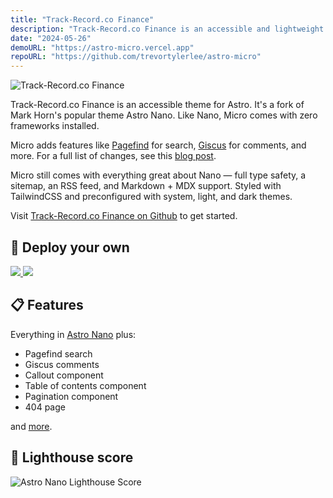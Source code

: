 ```yaml
---
title: "Track-Record.co Finance"
description: "Track-Record.co Finance is an accessible and lightweight blog."
date: "2024-05-26"
demoURL: "https://astro-micro.vercel.app"
repoURL: "https://github.com/trevortylerlee/astro-micro"
---
```


![Track-Record.co Finance](/astro-micro.jpg)

Track-Record.co Finance is an accessible theme for Astro. It's a fork of Mark Horn's popular theme Astro Nano. Like Nano, Micro comes with zero frameworks installed.

Micro adds features like [Pagefind](https://pagefind.app) for search, [Giscus](https://giscus.app) for comments, and more. For a full list of changes, see this [blog post](/blog/00-micro-changelog).

Micro still comes with everything great about Nano — full type safety, a sitemap, an RSS feed, and Markdown + MDX support. Styled with TailwindCSS and preconfigured with system, light, and dark themes.

Visit [Track-Record.co Finance on Github](https://github.com/trevortylerlee/astro-micro) to get started.

## 🚀 Deploy your own

<div class="flex gap-2">
  <a target="_blank" aria-label="Deploy with Vercel" href="https://vercel.com/new/clone?repository-url=https://github.com/trevortylerlee/astro-micro">
    <img src="/deploy_vercel.svg" />
  </a>
  <a target="_blank" aria-label="Deploy with Netlify" href="https://app.netlify.com/start/deploy?repository=https://github.com/trevortylerlee/astro-micro">
    <img src="/deploy_netlify.svg" />
  </a>
</div>

## 📋 Features

Everything in [Astro Nano](https://github.com/markhorn-dev/astro-nano) plus:

- Pagefind search
- Giscus comments
- Callout component
- Table of contents component
- Pagination component
- 404 page

and [more](/blog/00-micro-changelog).

## 💯 Lighthouse score

![Astro Nano Lighthouse Score](/astro-nano-lighthouse.jpg)
